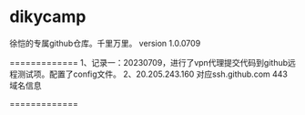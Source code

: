 # dikycamp
徐恺的专属github仓库。千里万里。
version 1.0.0709

=============
1、记录一：20230709，进行了vpn代理提交代码到github远程测试项。配置了config文件。
2、20.205.243.160  对应ssh.github.com 443 域名信息

=============
